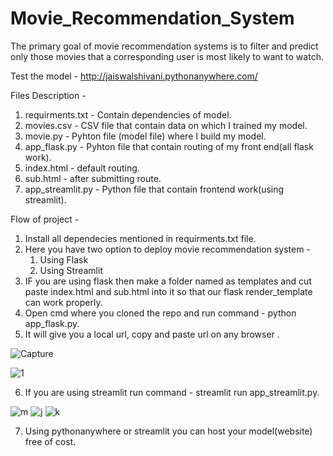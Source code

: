 # Movie_Recommendation_System
The primary goal of movie recommendation systems is to filter and predict only those movies that a corresponding user is most likely to want to watch.

Test the model -
http://jaiswalshivani.pythonanywhere.com/


Files Description -
1. requirments.txt - Contain dependencies of model.
2. movies.csv - CSV file that contain data on which I trained my model.
3. movie.py - Pyhton file (model file) where I build my model.
4. app_flask.py - Pyhton file that contain routing of my front end(all flask work).
5. index.html - default routing.
6. sub.html - after submitting route.
7. app_streamlit.py - Python file that contain frontend work(using streamlit).

Flow of project -
1. Install all dependecies mentioned in requirments.txt file.
2. Here you have two option to deploy movie recommendation system -
    1. Using Flask
    2. Using Streamlit
3. IF you are using flask then make a folder named as templates and cut paste index.html and sub.html into it so that our flask render_template can work properly.
4. Open cmd where you cloned the repo and run command - python app_flask.py.
5. It will give you a local url, copy and paste url on any browser .
 
![Capture](https://github.com/JaiswalShivani/Movie_Recommendation_System/assets/109452829/456eef03-a811-488d-9751-b89115a7edf6)

![1](https://github.com/JaiswalShivani/Movie_Recommendation_System/assets/109452829/65f91ada-c835-4884-a1bf-01e663d6959e)


6. If you are using streamlit run command - streamlit run app_streamlit.py.

![m](https://github.com/JaiswalShivani/Movie_Recommendation_System/assets/109452829/f8747b12-792e-4b9c-9bc7-6dcf73a31b3c)
![j](https://github.com/JaiswalShivani/Movie_Recommendation_System/assets/109452829/0bbaa875-f17c-4f44-8747-e8583fa400e5)
![k](https://github.com/JaiswalShivani/Movie_Recommendation_System/assets/109452829/58bc2c21-eca4-41ec-b41e-7342f59e72fa)

7. Using pythonanywhere or streamlit you can host your model(website) free of cost. 











